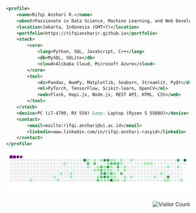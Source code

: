 ```xml
<profile>
    <name>Rifqi Anshari R.</name>
    <about>Passionate in Data Science, Machine Learning, and Web Development</about>
    <location>Jakarta, Indonesia (GMT+7)</location>
    <portfolio>https://rifqiansharir.github.io</portfolio>
    <stack>
        <core>
            <lang>Python, SQL, JavaScript, C++</lang>
            <db>MySQL, SQLite</db>
            <cloud>Alibaba Cloud, Microsoft Azure</cloud>
        </core>
        <tool>
            <ds>Pandas, NumPy, Matplotlib, Seaborn, Streamlit, PyQt</ds>
            <ml>PyTorch, TensorFlow, Scikit-learn, OpenCV</ml>
            <web>Flask, Hapi.js, Node.js, REST API, HTML, CSS</web>
        </tool>
    </stack>
    <device>PC (i7-4790, RX 550) &amp; Laptop (Ryzen 5 5500U)</device>
    <contact>
        <email>mailto:rifqi.anshari@ui.ac.id</email>
        <linkedin>www.linkedin.com/in/rifqi-anshari-rasyid</linkedin>
    </contact>
</profile>
```
![snake gif](https://github.com/RifqiAnshariR/RifqiAnshariR/blob/output/github-contribution-grid-snake.gif)
<p align="right">
  <img src="https://komarev.com/ghpvc/?username=RifqiAnshariR&color=blue&style=flat-square" alt="Visitor Count"/>
</p>
